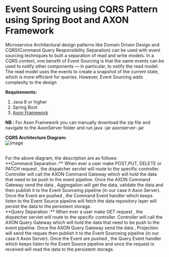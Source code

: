 # Event Sourcing using CQRS Pattern using Spring Boot and AXON Framework
  Microservice Architectural design patterns like Domain Driven Design and CQRS(Command Query Responsibility Separation) can be used with event sourcing techniques to built a separation of read and write models.
  In a CQRS context, one benefit of Event Sourcing is that the same events can be used to notify other components — in particular, to notify the read model. The read model uses the events to create a snapshot of the current state, which is more efficient for queries. However, Event Sourcing adds complexity to the design
  
 **Requirements:**
 1. Java 8 or higher
 2. Spring Boot
 3. [Axon Framework](https://axoniq.io/)
 
**NB :** For Axon Framework you can manually download the zip file and navigate to the AxonServer folder and run java -jar axonserver-<version>.jar
  
**CQRS Architecture Diagram:**
  <br/>
  ![image](https://user-images.githubusercontent.com/861835/144732982-72f89818-0ff1-4ce6-a92b-ac01e0afc5b0.png)

  <br />
  For the  above diagram, the description are as follows:
  <br/>
**Command Separation :** When ever a user make POST,PUT, DELETE or PATCH request , the dispatcher servlet will route to the specific controller. Controller will call the AXON Command Gateway which will hold the data that need to be push to the event pipeline. Once the AXON Command Gateway send the data , Aggregation will get the data, validate the data and then publish it to the Event Sourceing pipeline (in our case it Axon Server). Once the Event are pushed , the Command Event handler which keeps listen to the Event Source pipeline will fetch the data repository layer will persist the data to the persistent storage.
  <br/>
**Query Separation :**  When ever a user make GET request , the dispatcher servlet will route to the specific controller. Controller will call the AXON Query Gateway which will hold the data that need to be push to the event pipeline. Once the AXON Query Gateway send the data , Projection will send the reques then publish it to the Event Sourceing pipeline (in our case it Axon Server). Once the Event are pushed , the Query Event handler which keeps listen to the Event Source pipeline and once the request is received will read the data to the persistent storage.
